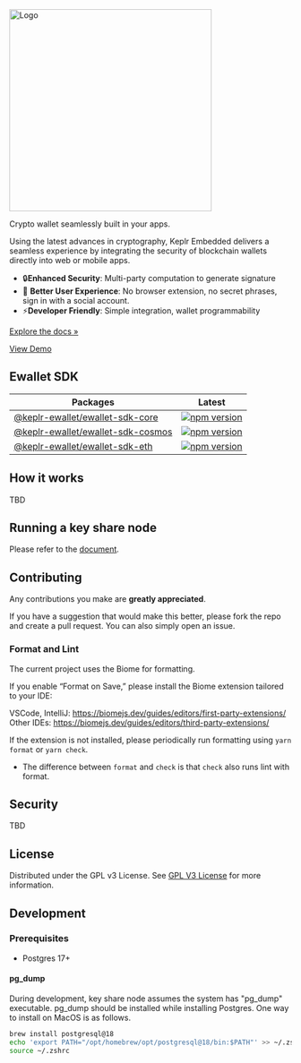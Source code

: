 <a href="https://demo.embed.keplr.app/">
  <picture>
    <source media="(prefers-color-scheme: light)" srcset="https://keplr-ewallet.s3.ap-northeast-2.amazonaws.com/icons/product_logo.svg">
    <source media="(prefers-color-scheme: dark)" srcset="https://keplr-ewallet.s3.ap-northeast-2.amazonaws.com/icons/product_logo_dark.svg">
    <img src="https://keplr-ewallet.s3.ap-northeast-2.amazonaws.com/icons/product_logo.svg" alt="Logo"
    style="width: 361px; height: auto;">
  </picture>
</a>

Crypto wallet seamlessly built in your apps.

Using the latest advances in cryptography, Keplr Embedded delivers a seamless
experience by integrating the security of blockchain wallets directly into web
or mobile apps.

- 🔒**Enhanced Security**: Multi-party computation to generate signature
- 🚀 **Better User Experience**: No browser extension, no secret phrases, sign
  in with a social account.
- ⚡**Developer Friendly**: Simple integration, wallet programmability

[Explore the docs »](https://docs.embed.keplr.app)

[View Demo](https://demo.embed.keplr.app)

## Ewallet SDK

| Packages                                                    | Latest                                                                                                                                                |
| ----------------------------------------------------------- | ----------------------------------------------------------------------------------------------------------------------------------------------------- |
| [@keplr-ewallet/ewallet-sdk-core](sdk/ewallet_sdk_core)     | [![npm version](https://img.shields.io/npm/v/@keplr-ewallet/ewallet-sdk-core.svg)](https://www.npmjs.com/package/@keplr-ewallet/ewallet-sdk-core)     |
| [@keplr-ewallet/ewallet-sdk-cosmos](sdk/ewallet_sdk_cosmos) | [![npm version](https://img.shields.io/npm/v/@keplr-ewallet/ewallet-sdk-cosmos.svg)](https://www.npmjs.com/package/@keplr-ewallet/ewallet-sdk-cosmos) |
| [@keplr-ewallet/ewallet-sdk-eth](sdk/ewallet_sdk_eth)       | [![npm version](https://img.shields.io/npm/v/@keplr-ewallet/ewallet-sdk-eth.svg)](https://www.npmjs.com/package/@keplr-ewallet/ewallet-sdk-eth)       |

## How it works

TBD

## Running a key share node

Please refer to the
[document](https://github.com/chainapsis/ewallet/blob/main/documentation/key_share_node.md).

## Contributing

Any contributions you make are **greatly appreciated**.

If you have a suggestion that would make this better, please fork the repo and
create a pull request. You can also simply open an issue.

### Format and Lint

The current project uses the Biome for formatting.

If you enable “Format on Save,” please install the Biome extension tailored to your IDE:

VSCode, IntelliJ: https://biomejs.dev/guides/editors/first-party-extensions/
Other IDEs: https://biomejs.dev/guides/editors/third-party-extensions/

If the extension is not installed,
please periodically run formatting using `yarn format` or `yarn check`.

* The difference between `format` and `check` is that `check` also runs lint with format. 

## Security

TBD

## License

Distributed under the GPL v3 License. See
[GPL V3 License](https://opensource.org/license/gpl-3-0) for more information.

## Development

### Prerequisites

- Postgres 17+

#### pg_dump

During development, key share node assumes the system has "pg_dump" executable.
pg_dump should be installed while installing Postgres. One way to install on
MacOS is as follows.

```sh
brew install postgresql@18
echo 'export PATH="/opt/homebrew/opt/postgresql@18/bin:$PATH"' >> ~/.zshrc
source ~/.zshrc
```
